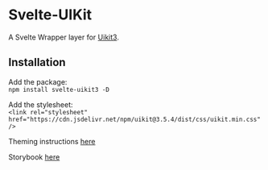 # Svelte-UIKit
A Svelte Wrapper layer for [Uikit3](https://getuikit.com).

## Installation
Add the package:  
`npm install svelte-uikit3 -D`

Add the stylesheet:  
`<link rel="stylesheet" href="https://cdn.jsdelivr.net/npm/uikit@3.5.4/dist/css/uikit.min.css" />`

Theming instructions [here](https://getuikit.com/docs/sass)

Storybook [here](https://0c370t.github.io/Svelte-UIKit3/docs/)